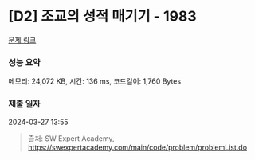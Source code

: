# [D2] 조교의 성적 매기기 - 1983 

[문제 링크](https://swexpertacademy.com/main/code/problem/problemDetail.do?contestProbId=AV5PwGK6AcIDFAUq) 

### 성능 요약

메모리: 24,072 KB, 시간: 136 ms, 코드길이: 1,760 Bytes

### 제출 일자

2024-03-27 13:55



> 출처: SW Expert Academy, https://swexpertacademy.com/main/code/problem/problemList.do